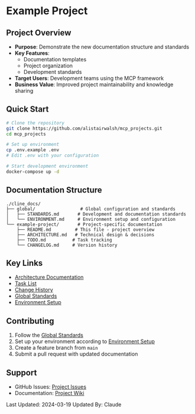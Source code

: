 # Example Project

## Project Overview
- **Purpose**: Demonstrate the new documentation structure and standards
- **Key Features**:
  - Documentation templates
  - Project organization
  - Development standards
- **Target Users**: Development teams using the MCP framework
- **Business Value**: Improved project maintainability and knowledge sharing

## Quick Start
```bash
# Clone the repository
git clone https://github.com/alistairwalsh/mcp_projects.git
cd mcp_projects

# Set up environment
cp .env.example .env
# Edit .env with your configuration

# Start development environment
docker-compose up -d
```

## Documentation Structure
```
./cline_docs/
├── global/                 # Global configuration and standards
│   ├── STANDARDS.md       # Development and documentation standards
│   └── ENVIRONMENT.md     # Environment setup and configuration
└── example-project/       # Project-specific documentation
    ├── README.md         # This file - project overview
    ├── ARCHITECTURE.md   # Technical design & decisions
    ├── TODO.md          # Task tracking
    └── CHANGELOG.md     # Version history
```

## Key Links
- [Architecture Documentation](./ARCHITECTURE.md)
- [Task List](./TODO.md)
- [Change History](./CHANGELOG.md)
- [Global Standards](../global/STANDARDS.md)
- [Environment Setup](../global/ENVIRONMENT.md)

## Contributing
1. Follow the [Global Standards](../global/STANDARDS.md)
2. Set up your environment according to [Environment Setup](../global/ENVIRONMENT.md)
3. Create a feature branch from `main`
4. Submit a pull request with updated documentation

## Support
- GitHub Issues: [Project Issues](https://github.com/alistairwalsh/mcp_projects/issues)
- Documentation: [Project Wiki](https://github.com/alistairwalsh/mcp_projects/wiki)

Last Updated: 2024-03-19
Updated By: Claude
